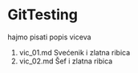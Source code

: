# GitTesting

hajmo pisati popis viceva

1. vic_01.md Svećenik i zlatna ribica
1. vic_02.md Šef i zlatna ribica
